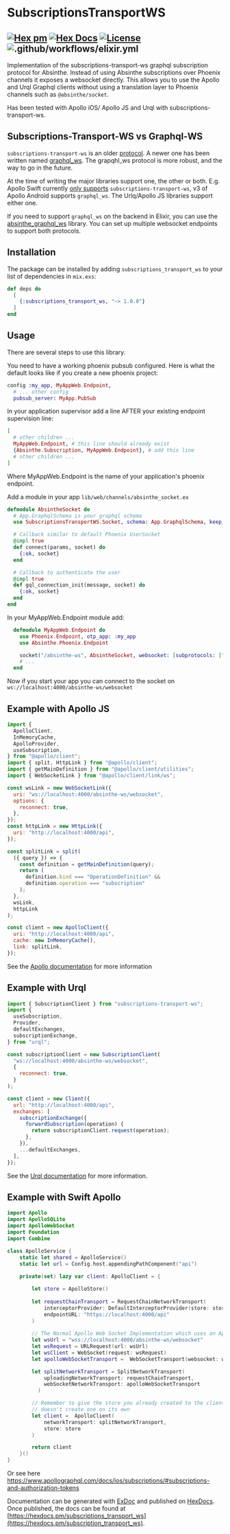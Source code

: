 # SubscriptionsTransportWS

## [![Hex pm](http://img.shields.io/hexpm/v/subscriptions_transport_ws.svg?style=flat)](https://hex.pm/packages/subscriptions_transport_ws) [![Hex Docs](https://img.shields.io/badge/hex-docs-9768d1.svg)](https://hexdocs.pm/subscriptions_transport_ws) [![License](https://img.shields.io/badge/License-MIT-blue.svg)](https://opensource.org/licenses/MIT)![.github/workflows/elixir.yml](https://github.com/maartenvanvliet/subscriptions-transport-ws/workflows/.github/workflows/elixir.yml/badge.svg)
<!-- MDOC !-->

Implementation of the subscriptions-transport-ws graphql subscription protocol for Absinthe. Instead of using Absinthe subscriptions over Phoenix channels it exposes a websocket directly. This allows you to use
the Apollo and Urql Graphql clients without using a translation layer to Phoenix channels such as `@absinthe/socket`. 

Has been tested with Apollo iOS/ Apollo JS and Urql with subscriptions-transport-ws.

## Subscriptions-Transport-WS vs Graphql-WS
`subscriptions-transport-ws` is an older [protocol](https://github.com/apollographql/subscriptions-transport-ws). A newer one has been written named [graphql_ws](https://github.com/enisdenjo/graphql-ws/blob/master/PROTOCOL.md). The grapqhl_ws protocol is more robust, and the way to go in the future.

At the time of writing the major libraries support one, the other or both. E.g. Apollo Swift currently [only supports](https://github.com/apollographql/apollo-ios/issues/1622#issuecomment-892189145) `subscriptions-transport-ws`, v3 of Apollo Android supports `graphql_ws`. The Urlq/Apollo JS libraries support either one.

If you need to support `graphql_ws` on the backend in Elixir, you can use the [absinthe_graphql_ws](https://github.com/geometerio/absinthe_graphql_ws) library. You can set up multiple websocket endpoints to support both protocols.

## Installation

The package can be installed by adding `subscriptions_transport_ws` to your list of dependencies in `mix.exs`:

```elixir
def deps do
  [
    {:subscriptions_transport_ws, "~> 1.0.0"}
  ]
end
```

## Usage

There are several steps to use this library. 

You need to have a working phoenix pubsub configured. Here is what the default looks like if you create a new phoenix project:
```elixir
config :my_app, MyAppWeb.Endpoint,
  # ... other config
  pubsub_server: MyApp.PubSub
```
In your application supervisor add a line AFTER your existing endpoint supervision line:

```elixir
[
  # other children ...
  MyAppWeb.Endpoint, # this line should already exist
  {Absinthe.Subscription, MyAppWeb.Endpoint}, # add this line
  # other children ...
]
```

Where MyAppWeb.Endpoint is the name of your application's phoenix endpoint.

Add a module in your app `lib/web/channels/absinthe_socket.ex`
```elixir
defmodule AbsintheSocket do
  # App.GraphqlSchema is your graphql schema
  use SubscriptionsTransportWS.Socket, schema: App.GraphqlSchema, keep_alive: 1000

  # Callback similar to default Phoenix UserSocket
  @impl true
  def connect(params, socket) do
    {:ok, socket}
  end

  # Callback to authenticate the user
  @impl true
  def gql_connection_init(message, socket) do
    {:ok, socket}
  end
end
```

In your MyAppWeb.Endpoint module add:
```elixir
  defmodule MyAppWeb.Endpoint do
    use Phoenix.Endpoint, otp_app: :my_app
    use Absinthe.Phoenix.Endpoint

    socket("/absinthe-ws", AbsintheSocket, websocket: [subprotocols: ["graphql-ws"]])
    # ...
  end
```

Now if you start your app you can connect to the socket on `ws://localhost:4000/absinthe-ws/websocket`

## Example with Apollo JS
```javascript
import {
  ApolloClient,
  InMemoryCache,
  ApolloProvider,
  useSubscription,
} from "@apollo/client";
import { split, HttpLink } from "@apollo/client";
import { getMainDefinition } from "@apollo/client/utilities";
import { WebSocketLink } from "@apollo/client/link/ws";

const wsLink = new WebSocketLink({
  uri: "ws://localhost:4000/absinthe-ws/websocket",
  options: {
    reconnect: true,
  },
});
const httpLink = new HttpLink({
  uri: "http://localhost:4000/api",
});

const splitLink = split(
  ({ query }) => {
    const definition = getMainDefinition(query);
    return (
      definition.kind === "OperationDefinition" &&
      definition.operation === "subscription"
    );
  },
  wsLink,
  httpLink
);

const client = new ApolloClient({
  uri: "http://localhost:4000/api",
  cache: new InMemoryCache(),
  link: splitLink,
});
```

See the [Apollo documentation](https://www.apollographql.com/docs/react/data/subscriptions/) for more information


## Example with Urql 
```javascript
import { SubscriptionClient } from "subscriptions-transport-ws";
import {
  useSubscription,
  Provider,
  defaultExchanges,
  subscriptionExchange,
} from "urql";

const subscriptionClient = new SubscriptionClient(
  "ws://localhost:4000/absinthe-ws/websocket",
  {
    reconnect: true,
  }
);

const client = new Client({
  url: "http://localhost:4000/api",
  exchanges: [
    subscriptionExchange({
      forwardSubscription(operation) {
        return subscriptionClient.request(operation);
      },
    }),
    ...defaultExchanges,
  ],
});
```
See the [Urql documentation](https://formidable.com/open-source/urql/docs/advanced/subscriptions/#setting-up-subscriptions-transport-ws) for more information.

## Example with Swift Apollo

```swift
import Apollo
import ApolloSQLite
import ApolloWebSocket
import Foundation
import Combine

class ApolloService {
    static let shared = ApolloService()
    static let url = Config.host.appendingPathComponent("api")
  
    private(set) lazy var client: ApolloClient = {

        let store = ApolloStore()
        
        let requestChainTransport = RequestChainNetworkTransport(
            interceptorProvider: DefaultInterceptorProvider(store: store),
            endpointURL: "https://localhost:4000/api"
        )
        
        // The Normal Apollo Web Socket Implementation which uses an Apollo adapter server side
        let wsUrl = "wss://localhost:4000/absinthe-ws/websocket"
        let wsRequest = URLRequest(url: wsUrl)
        let wsClient = WebSocket(request: wsRequest)
        let apolloWebSocketTransport =  WebSocketTransport(websocket: wsClient)

        let splitNetworkTransport = SplitNetworkTransport(
            uploadingNetworkTransport: requestChainTransport,
            webSocketNetworkTransport: apolloWebSocketTransport
          )

        // Remember to give the store you already created to the client so it
        // doesn't create one on its own
        let client =  ApolloClient(
            networkTransport: splitNetworkTransport,
            store: store
        )

        return client
    }()
}
```

Or see here https://www.apollographql.com/docs/ios/subscriptions/#subscriptions-and-authorization-tokens

<!-- MDOC !-->

Documentation can be generated with [ExDoc](https://github.com/elixir-lang/ex_doc)
and published on [HexDocs](https://hexdocs.pm). Once published, the docs can
be found at [https://hexdocs.pm/subscriptions_transport_ws](https://hexdocs.pm/subscription_transport_ws).
